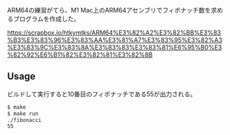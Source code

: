 ARM64の練習がてら、M1 Mac上のARM64アセンブリでフィボナッチ数を求めるプログラムを作成した。

https://scrapbox.io/htkymtks/ARM64%E3%82%A2%E3%82%BB%E3%83%B3%E3%83%96%E3%83%AA%E3%81%A7%E3%83%95%E3%82%A3%E3%83%9C%E3%83%8A%E3%83%83%E3%83%81%E6%95%B0%E3%82%92%E6%B1%82%E3%82%81%E3%82%8B

## Usage

ビルドして実行すると10番目のフィボナッチである55が出力される。

```sh
$ make
$ make run
./fibonacci
55
```
